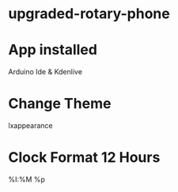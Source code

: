 # upgraded-rotary-phone

# App installed

Arduino Ide & Kdenlive

# Change Theme 

lxappearance

# Clock Format 12 Hours 

%I:%M %p

